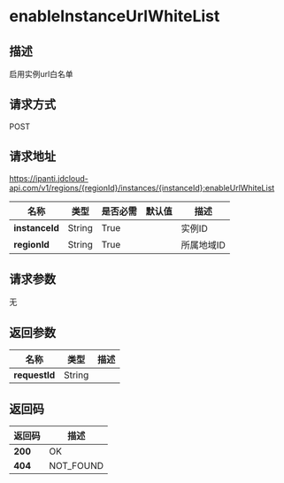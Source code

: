 # enableInstanceUrlWhiteList


## 描述
启用实例url白名单

## 请求方式
POST

## 请求地址
https://ipanti.jdcloud-api.com/v1/regions/{regionId}/instances/{instanceId}:enableUrlWhiteList

|名称|类型|是否必需|默认值|描述|
|---|---|---|---|---|
|**instanceId**|String|True||实例ID|
|**regionId**|String|True||所属地域ID|

## 请求参数
无


## 返回参数
|名称|类型|描述|
|---|---|---|
|**requestId**|String||



## 返回码
|返回码|描述|
|---|---|
|**200**|OK|
|**404**|NOT_FOUND|
